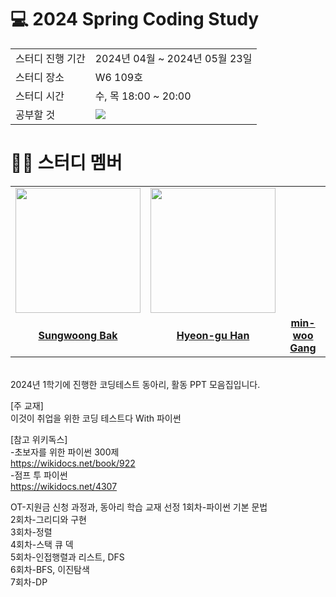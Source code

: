 # 💻 2024 Spring Coding Study
<table>
  <tr>
    <td>스터디 진행 기간</td>
    <td>2024년 04월 ~ 2024년 05월 23일</td>
  </tr>
  <tr>
    <td>스터디 장소</td>
    <td>W6 109호</td>
  </tr>
  <tr>
    <td>스터디 시간</td>
    <td>수, 목 18:00 ~ 20:00</td>
  </tr>
  <tr>
    <td>공부할 것</td>
    <td><img src="https://img.shields.io/badge/Python-3776AB?style=flat-square&logo=Python&logoColor=white">
    </td>
  </tr>
</table>

# 👨‍🎓 스터디 멤버

<table>
 <tr>
    <td align="center"><a href="https://github.com/dryflowery"><img src="https://avatars.githubusercontent.com/sungw00ng" width="200px;" alt=""></a></td>
    <td align="center"><a href="https://github.com/jihan2hal"><img src="https://avatars.githubusercontent.com/hyuyu1012" width="200px;" alt=""></a></td>
  </tr>
  <tr>
    <td align="center"><a href="https://github.com/sungw00ng"><b>Sungwoong Bak</b></a></td>
    <td align="center"><a href="https://github.com/hyuyu1012"><b>Hyeon-gu Han</b></a></td>    
    <td align="center"><a href="https://github.com/kykbsj"><b>min-woo Gang</b></a></td></td>  
</tr>
</table>

<br>
2024년 1학기에 진행한 코딩테스트 동아리, 활동 PPT  모음집입니다.      

[주 교재]   
이것이 취업을 위한 코딩 테스트다 With 파이썬   

[참고 위키독스]   
-초보자를 위한 파이썬 300제   
https://wikidocs.net/book/922   
-점프 투 파이썬   
https://wikidocs.net/4307   

OT-지원금 신청 과정과, 동아리 학습 교재 선정
1회차-파이썬 기본 문법   
2회차-그리디와 구현   
3회차-정렬   
4회차-스택 큐 덱   
5회차-인접행렬과 리스트, DFS   
6회차-BFS, 이진탐색   
7회차-DP   
